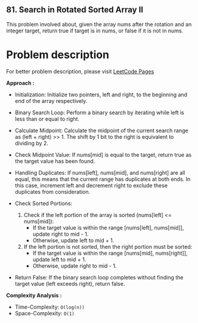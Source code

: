 ## 81. Search in Rotated Sorted Array II

This problem involved about, given the array nums after the rotation and an integer target, return true if target is in nums, or false if it is not in nums.

# Problem description

For better problem description, please visit [LeetCode Pages](https://leetcode.com/problems/search-in-rotated-sorted-array-ii/description/)

**Approach :**<br/>

-   Initialization: Initialize two pointers, left and right, to the beginning and end of the array respectively.
-   Binary Search Loop: Perform a binary search by iterating while left is less than or equal to right.
-   Calculate Midpoint: Calculate the midpoint of the current search range as (left + right) >> 1. The shift by 1 bit to the right is equivalent to dividing by 2.
-   Check Midpoint Value: If nums[mid] is equal to the target, return true as the target value has been found.

-   Handling Duplicates: If nums[left], nums[mid], and nums[right] are all equal, this means that the current range has duplicates at both ends. In this case, increment left and decrement right to exclude these duplicates from consideration.
-   Check Sorted Portions:
    1. Check if the left portion of the array is sorted (nums[left] <= nums[mid]):
        - If the target value is within the range [nums[left], nums[mid]], update right to mid - 1.
        - Otherwise, update left to mid + 1.
    2. If the left portion is not sorted, then the right portion must be sorted:
        - If the target value is within the range [nums[mid], nums[right]], update left to mid + 1.
        - Otherwise, update right to mid - 1.
-   Return False: If the binary search loop completes without finding the target value (left exceeds right), return false.

**Complexity Analysis :**<br/>

-   Time-Complexity: `O(log(n))`
-   Space-Complexity: `O(1)`
